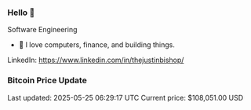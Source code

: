 ### Hello 🤙  

Software Engineering

- 🔭 I love computers, finance, and building things.
  
LinkedIn: https://www.linkedin.com/in/thejustinbishop/  



























































































































































































































































































































































































































### Bitcoin Price Update
Last updated: 2025-05-25 06:29:17 UTC
Current price: $108,051.00 USD
